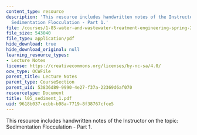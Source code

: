 ```yaml
---
content_type: resource
description: 'This resource includes handwritten notes of the Instructor on the topic:
  Sedimentation Flocculation - Part 1.'
file: /courses/1-85-water-and-wastewater-treatment-engineering-spring-2006/9618b037ecbbb98a77198f38767cfce5_l05_sediment_1.pdf
file_size: 543040
file_type: application/pdf
hide_download: true
hide_download_original: null
learning_resource_types:
- Lecture Notes
license: https://creativecommons.org/licenses/by-nc-sa/4.0/
ocw_type: OCWFile
parent_title: Lecture Notes
parent_type: CourseSection
parent_uid: 53836d89-9990-4e27-f37a-22369d6af070
resourcetype: Document
title: l05_sediment_1.pdf
uid: 9618b037-ecbb-b98a-7719-8f38767cfce5
---
```

This resource includes handwritten notes of the Instructor on the topic: Sedimentation Flocculation - Part 1.